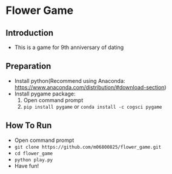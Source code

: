 # Flower Game

## Introduction 
* This is a game for 9th anniversary of dating

## Preparation
* Install python(Recommend using Anaconda: https://www.anaconda.com/distribution/#download-section) 
* Install pygame package:
    1. Open command prompt
    2. ```pip install pygame``` or ```conda install -c cogsci pygame```

## How To Run
* Open command prompt
* ```git clone https://github.com/m06800825/flower_game.git```
* ```cd flower_game```
* ```python play.py```
* Have fun!